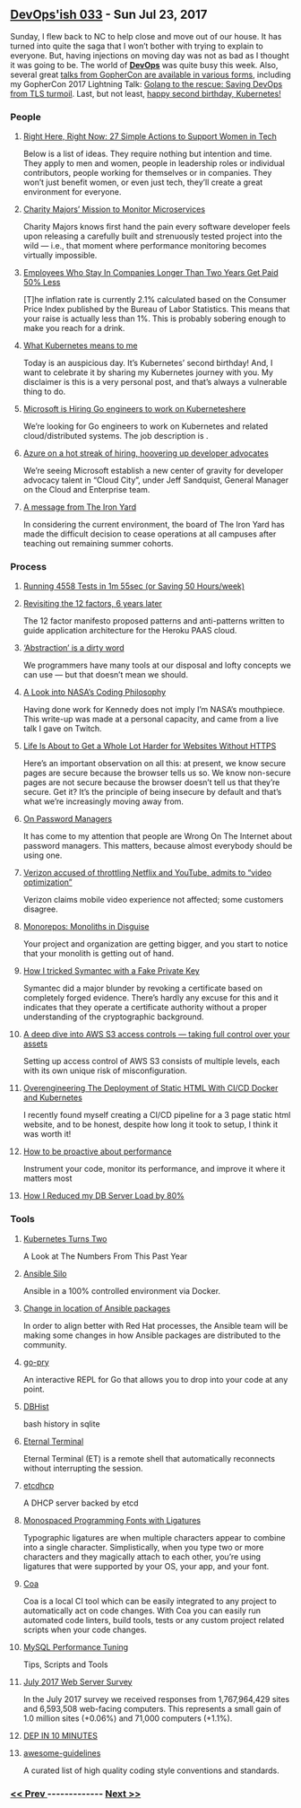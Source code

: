 ## [DevOps'ish 033](https://devopsish.com/033) - Sun Jul 23, 2017

Sunday, I flew back to NC to help close and move out of our house. It has turned into quite the saga that I won’t bother with trying to explain to everyone. But, having injections on moving day was not as bad as I thought it was going to be. The world of <a href="https://devopsish.com/"><strong>DevOps</strong></a> was quite busy this week. Also, several great <a href="https://github.com/gophercon/2017-talks">talks from GopherCon are available in various forms</a>, including my GopherCon 2017 Lightning Talk: <a href="https://chrisshort.net/testing-certificate-chains-in-go/">Golang to the rescue: Saving DevOps from TLS turmoil</a>. Last, but not least, <a href="https://twitter.com/hashtag/K8sBday?src=hash">happy second birthday, Kubernetes!</a>

### People

1. [Right Here, Right Now: 27 Simple Actions to Support Women in Tech](https://shift.newco.co/amp/p/1672110989cd)

     Below is a list of ideas. They require nothing but intention and time. They apply to men and women, people in leadership roles or individual contributors, people working for themselves or in companies. They won’t just benefit women, or even just tech, they’ll create a great environment for everyone.
1. [Charity Majors’ Mission to Monitor Microservices](https://thenewstack.io/open-source-leaders-charity-majors-mission-monitor-microservices/)

     Charity Majors knows first hand the pain every software developer feels upon releasing a carefully built and strenuously tested project into the wild — i.e., that moment where performance monitoring becomes virtually impossible.
1. [Employees Who Stay In Companies Longer Than Two Years Get Paid 50% Less](https://www.forbes.com/sites/cameronkeng/2014/06/22/employees-that-stay-in-companies-longer-than-2-years-get-paid-50-less/#46872946e07f)

     [T]he inflation rate is currently 2.1% calculated based on the Consumer Price Index published by the Bureau of Labor Statistics. This means that your raise is actually less than 1%. This is probably sobering enough to make you reach for a drink.
1. [What Kubernetes means to me](https://www.linkedin.com/pulse/what-kubernetes-means-me-jaice-singer-dumars)

     Today is an auspicious day. It’s Kubernetes’ second birthday! And, I want to celebrate it by sharing my Kubernetes journey with you. My disclaimer is this is a very personal post, and that’s always a vulnerable thing to do.
1. [Microsoft is Hiring Go engineers to work on Kuberneteshere](https://www.reddit.com/r/golang/comments/6o2lc3/microsoft_is_hiring_go_engineers_to_work_on/)

     We’re looking for Go engineers to work on Kubernetes and related cloud/distributed systems. The job description is .
1. [Azure on a hot streak of hiring, hoovering up developer advocates](https://redmonk.com/jgovernor/2017/07/20/azure-on-a-hot-streak-of-hiring-hoovering-up-developer-advocates/)

     We’re seeing Microsoft establish a new center of gravity for developer advocacy talent in “Cloud City”, under Jeff Sandquist, General Manager on the Cloud and Enterprise team.
1. [A message from The Iron Yard](http://blog.theironyard.com/2017/07/20/message-iron-yard/)

     In considering the current environment, the board of The Iron Yard has made the difficult decision to cease operations at all campuses after teaching out remaining summer cohorts.
### Process

1. [Running 4558 Tests in 1m 55sec (or Saving 50 Hours/week)](https://engineering.classdojo.com/blog/2017/05/21/Running-4558-tests-in-1m-55sec/)

    
1. [Revisiting the 12 factors, 6 years later](https://blog.codedellemc.com/2017/07/19/revisiting-12-factors-6-years-later/)

     The 12 factor manifesto proposed patterns and anti-patterns written to guide application architecture for the Heroku PAAS cloud.
1. [‘Abstraction’ is a dirty word](https://medium.com/@pjsdev/abstract-programmers-acada09df860)

     We programmers have many tools at our disposal and lofty concepts we can use — but that doesn’t mean we should.
1. [A Look into NASA’s Coding Philosophy](https://mystudentvoices.com/a-look-into-nasas-coding-philosophy-b747957c7f8a)

     Having done work for Kennedy does not imply I’m NASA’s mouthpiece. This write-up was made at a personal capacity, and came from a live talk I gave on Twitch.
1. [Life Is About to Get a Whole Lot Harder for Websites Without HTTPS](https://www.troyhunt.com/life-is-about-to-get-harder-for-websites-without-https/)

     Here’s an important observation on all this: at present, we know secure pages are secure because the browser tells us so. We know non-secure pages are not secure because the browser doesn’t tell us that they’re secure. Get it? It’s the principle of being insecure by default and that’s what we’re increasingly moving away from.
1. [On Password Managers](https://www.tbray.org/ongoing/When/201x/2017/07/16/On-Password-Managers)

     It has come to my at­ten­tion that peo­ple are Wrong On The In­ter­net about pass­word man­ager­s. This mat­ter­s, be­cause al­most ev­ery­body should be us­ing one.
1. [Verizon accused of throttling Netflix and YouTube, admits to “video optimization”](https://arstechnica.com/information-technology/2017/07/verizon-wireless-apparently-throttles-streaming-video-to-10mbps/)

     Verizon claims mobile video experience not affected; some customers disagree.
1. [Monorepos: Monoliths in Disguise](http://shiroyasha.io/monorepos-monoliths-in-disguise.html)

     Your project and organization are getting bigger, and you start to notice that your monolith is getting out of hand.
1. [How I tricked Symantec with a Fake Private Key](https://blog.hboeck.de/archives/888-How-I-tricked-Symantec-with-a-Fake-Private-Key.html)

     Symantec did a major blunder by revoking a certificate based on completely forged evidence. There’s hardly any excuse for this and it indicates that they operate a certificate authority without a proper understanding of the cryptographic background.
1. [A deep dive into AWS S3 access controls — taking full control over your assets](https://labs.detectify.com/2017/07/13/a-deep-dive-into-aws-s3-access-controls-taking-full-control-over-your-assets/)

     Setting up access control of AWS S3 consists of multiple levels, each with its own unique risk of misconfiguration.
1. [Overengineering The Deployment of Static HTML With CI/CD Docker and Kubernetes](https://medium.com/@mswehli/overengineering-the-deployment-of-static-html-with-ci-cd-docker-and-kubernetes-ac0441b754ca)

     I recently found myself creating a CI/CD pipeline for a 3 page static html website, and to be honest, despite how long it took to setup, I think it was worth it!
1. [How to be proactive about performance](https://pocketgophers.com/proactive-performance/)

     Instrument your code, monitor its performance, and improve it where it matters most
1. [How I Reduced my DB Server Load by 80%](https://schneems.com/2017/07/18/how-i-reduced-my-db-server-load-by-80/)

    
### Tools

1. [Kubernetes Turns Two](https://coreos.com/blog/kubernetes-turns-two)

     A Look at The Numbers From This Past Year
1. [Ansible Silo](https://groupon.github.io/ansible-silo/)

     Ansible in a 100% controlled environment via Docker.
1. [Change in location of Ansible packages](https://groups.google.com/forum/?utm_medium=email&utm_source=footer#!msg/ansible-project/PVJlQdHCDHU/HovBfx1FBwAJ)

     In order to align better with Red Hat processes, the Ansible team will be making some changes in how Ansible packages are distributed to the community.
1. [go-pry](https://github.com/d4l3k/go-pry)

     An interactive REPL for Go that allows you to drop into your code at any point.
1. [DBHist](https://www.outcoldman.com/en/archive/2017/07/19/dbhist/)

     bash history in sqlite
1. [Eternal Terminal](https://mistertea.github.io/EternalTCP/)

     Eternal Terminal (ET) is a remote shell that automatically reconnects without interrupting the session.
1. [etcdhcp](https://github.com/lclarkmichalek/etcdhcp)

     A DHCP server backed by etcd
1. [Monospaced Programming Fonts with Ligatures](https://www.hanselman.com/blog/MonospacedProgrammingFontsWithLigatures.aspx)

     Typographic ligatures are when multiple characters appear to combine into a single character. Simplistically, when you type two or more characters and they magically attach to each other, you’re using ligatures that were supported by your OS, your app, and your font.
1. [Coa](https://github.com/asciimoo/coa)

     Coa is a local CI tool which can be easily integrated to any project to automatically act on code changes. With Coa you can easily run automated code linters, build tools, tests or any custom project related scripts when your code changes.
1. [MySQL Performance Tuning](https://haydenjames.io/mysql-performance-tuning-tips-scripts-tools/)

     Tips, Scripts and Tools
1. [July 2017 Web Server Survey](https://news.netcraft.com/archives/2017/07/20/july-2017-web-server-survey.html)

     In the July 2017 survey we received responses from 1,767,964,429 sites and 6,593,508 web-facing computers. This represents a small gain of 1.0 million sites (+0.06%) and 71,000 computers (+1.1%).
1. [DEP IN 10 MINUTES](http://carolynvanslyck.com/talk/dep/lightning/#/)

    
1. [awesome-guidelines](https://github.com/Kristories/awesome-guidelines)

     A curated list of high quality coding style conventions and standards.

### [ << Prev ](sreweekly-32.md) ------------- [ Next >> ](sreweekly-34.md)